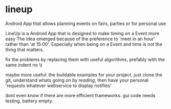 lineup
======

Android App that allows planning events on fairs, parties or for personal use

LineUp is a Android App that is designed to make timing on a Event more easy
The Idea emerged because of the preference to 'meet in an hour' rather than 'at
15:00'. Especially when being on a Event and time is not the thing that matters.


fix the problems by replacing them with useful algorithms, prefably with
the same indent no \t

maybe more useful: the buildable examples for your project.
just clone the git, understand whats going on by _reading_, then
have your personal 'requests whatever webservice to display notifies'

dont even know if there are more efficient frameworks.
gui code needs testing, battery empty.